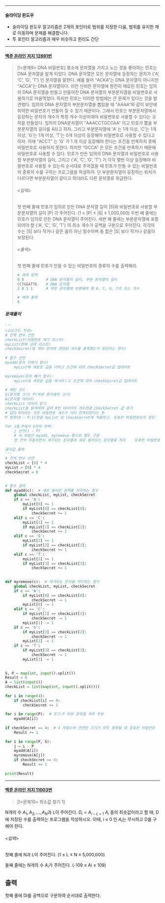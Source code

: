 
---
#### 슬라이딩 윈도우
- 슬라이딩 윈도우 알고리즘은 2개의 포인터로 범위를 지정한 다움, 범위를 유지한 채로 이동하며 문제를 해결합니다. 
- 투 포인터 알고리즘과 매우 비슷하고 윈리도 간단
---
#### [백준 온라인 저지 12891번](https://www.acmicpc.net/problem/12891)

>[!<문제9> DNA 비밀번호]
>평소에 문자열을 가지고 노는 것을 좋아하는 민호는 DNA 문자열을 알게 되었다. DNA 문자열은 모든 문자열에 등장하는 문자가 {‘A’, ‘C’, ‘G’, ‘T’} 인 문자열을 말한다. 예를 들어 “ACKA”는 DNA 문자열이 아니지만 “ACCA”는 DNA 문자열이다. 이런 신비한 문자열에 완전히 매료된 민호는 임의의 DNA 문자열을 만들고 만들어진 DNA 문자열의 부분문자열을 비밀번호로 사용하기로 마음먹었다.
>하지만 민호는 이러한 방법에는 큰 문제가 있다는 것을 발견했다. 임의의 DNA 문자열의 부분문자열을 뽑았을 때 “AAAA”와 같이 보안에 취약한 비밀번호가 만들어 질 수 있기 때문이다. 그래서 민호는 부분문자열에서 등장하는 문자의 개수가 특정 개수 이상이여야 비밀번호로 사용할 수 있다는 규칙을 만들었다.
>임의의 DNA문자열이 “AAACCTGCCAA” 이고 민호가 뽑을 부분문자열의 길이를 4라고 하자. 그리고 부분문자열에 ‘A’ 는 1개 이상, ‘C’는 1개 이상, ‘G’는 1개 이상, ‘T’는 0개 이상이 등장해야 비밀번호로 사용할 수 있다고 하자. 이때 “ACCT” 는 ‘G’ 가 1 개 이상 등장해야 한다는 조건을 만족하지 못해 비밀번호로 사용하지 못한다. 하지만 “GCCA” 은 모든 조건을 만족하기 때문에 비밀번호로 사용할 수 있다.
>민호가 만든 임의의 DNA 문자열과 비밀번호로 사용할 부분분자열의 길이, 그리고 {‘A’, ‘C’, ‘G’, ‘T’} 가 각각 몇번 이상 등장해야 비밀번호로 사용할 수 있는지 순서대로 주어졌을 때 민호가 만들 수 있는 비밀번호의 종류의 수를 구하는 프로그램을 작성하자. 단 부분문자열이 등장하는 위치가 다르다면 부분문자열이 같다고 하더라도 다른 문자열로 취급한다.
>###### <입력>
>첫 번째 줄에 민호가 임의로 만든 DNA 문자열 길이 |S|와 비밀번호로 사용할 부분문자열의 길이 |P| 가 주어진다. (1 ≤ |P| ≤ |S| ≤ 1,000,000)
>두번 째 줄에는 민호가 임의로 만든 DNA 문자열이 주어진다.
>세번 째 줄에는 부분문자열에 포함되어야 할 {‘A’, ‘C’, ‘G’, ‘T’} 의 최소 개수가 공백을 구분으로 주어진다. 각각의 수는 |S| 보다 작거나 같은 음이 아닌 정수이며 총 합은 |S| 보다 작거나 같음이 보장된다.
>###### <출력>
>첫 번째 줄에 민호가 만들 수 있는 비밀번호의 종류의 수를 출력해라.
>```python
># 예제 입력
>9 8          # DNA 문자열의 길이, 부분 문자열의 길이
>CCTGGATTG    # DNA 문자열
>2 0 1 1      # 부분 문자열에 포함돼야 할 A, C, G, T의 최소 개수
>
># 예제 출력
>0
>```
##### 문제풀이
```python
'''  
<슈도코드 작성>  
# 전역 변수 선언  
checkList(비밀번호 체크 리스트)  
myList(현재 상태 리스트)  
checkSecret(몇 개의 문자와 관련된 개수를 충족했는지 판단하는 변수)  
  
# 함수 선언  
myadd(문자 더하기 함수)  
    myList에 새로운 값을 더하고 조건에 따라 checkSecret값 업데이트  
  
myremove(문자 빼기 함수):  
    myList에 새로운 값을 제거하ㅏ고 조건에 따라 checkSecret값 업데이트  
  
# 메인 코드  
S(문자열 크기) P(부분 문자열의 크기)  
A(문자열 데이터)  
checkList 데이터 받기  
checkList를 탐색하여 값이 0인 데이터의 개수만큼 checkSecret 값 증가  
# 값이 0이라는 것은 비밀번호 개수가 이미 만족되었다는 뜻  
P 범위(0 ~ P-1)만큼 myList 및 checkSecret에 적용하고, 유효한 비밀번호인지 판단  
  
for i를 P에서 S까지 반복:  
    j 선언(i - P)  
    # 이 부분은 myadd, myremove 함수로 별도 구현  
    한 칸씩 이동하면서 제거되는 문자열과 새로 들어오는 문자열을 처리    유효한 비밀번호인지(checkSecret == 4) 판단해 결과값을 업데이트  
  
결과값 출력  
'''  
# 전역 변수 선언  
checkList = [0] * 4  
myList = [0] * 4  
checkSecret = 0  
  
  
# 함수 정의  
def myadd(c):  # 새로 들어온 문자를 처리하는 함수  
    global checkList, myList, checkSecret  
    if c == 'A':  
        myList[0] += 1  
        if myList[0] == checkList[0]:  
            checkSecret += 1  
    elif c == 'C':  
        myList[1] += 1  
        if myList[1] == checkList[1]:  
            checkSecret += 1  
    elif c == 'G':  
        myList[2] += 1  
        if myList[2] == checkList[2]:  
            checkSecret += 1  
    elif c == 'T':  
        myList[3] += 1  
        if myList[3] == checkList[3]:  
            checkSecret += 1  
  
  
def myremove(c):  # 제거되는 문자를 처리하는 함수  
    global checkList, myList, checkSecret  
    if c == 'A':  
        if myList[0] == checkList[0]:  
            checkSecret -= 1  
        myList[0] -= 1  
    elif c == 'C':  
        if myList[1] == checkList[1]:  
            checkSecret -= 1  
        myList[1] -= 1  
    if c == 'G':  
        if myList[2] == checkList[2]:  
            checkSecret -= 1  
        myList[2] -= 1  
    if c == 'T':  
        if myList[3] == checkList[3]:  
            checkSecret -= 1  
        myList[3] -= 1  
  
  
S, P = map(int, input().split())  
Result = 0  
A = list(input())  
checkList = list(map(int, input().split()))  
  
for i in range(4):  
    if checkList[i] == 0:  
        checkSecret += 1  
  
for i in range(P):  # 초기 P 부분 문자열 처리 부분  
    myadd(A[i])  
  
if checkSecret == 4:  # 4 자릴수와 관련된 크기가 모두 충족될 때 유효한 비밀번호  
    Result += 1  
  
for i in range(P, S):  
    j = i - P  
    myadd(A[i])  
    myremove(A[j])  
    if checkSecret == 4:  
        Result += 1  
  
print(Result)
```
---
#### [백준 온라인 저지 11003번](https://www.acmicpc.net/problem/11003)

>[!<문제10> 최소값 찾기 1]

N개의 수 $A_1, A_2, ..., A_N$과 L이 주어진다.
$D_i = A_{i-L+1} ~ A_i$ 중의 최솟값이라고 할 때, D에 저장된 수를 출력하는 프로그램을 작성하시오. 이때, i ≤ 0 인 $A_i$는 무시하고 D를 구해야 한다.
###### <입력>
첫째 줄에 N과 L이 주어진다. (1 ≤ L ≤ N ≤ 5,000,000)

둘째 줄에는 N개의 수 $A_i$가 주어진다. (-109 ≤ Ai ≤ 109)

## 출력

첫째 줄에 Di를 공백으로 구분하여 순서대로 출력한다.